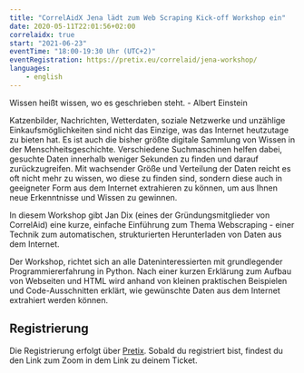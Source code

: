```yaml
---
title: "CorrelAidX Jena lädt zum Web Scraping Kick-off Workshop ein"
date: 2020-05-11T22:01:56+02:00
correlaidx: true
start: "2021-06-23"
eventTime: "18:00-19:30 Uhr (UTC+2)"
eventRegistration: https://pretix.eu/correlaid/jena-workshop/
languages: 
    - english
---
```


Wissen heißt wissen, wo es geschrieben steht. - Albert Einstein

Katzenbilder, Nachrichten, Wetterdaten, soziale Netzwerke und unzählige Einkaufsmöglichkeiten sind nicht das Einzige, was das Internet heutzutage zu bieten hat.
Es ist auch die bisher größte digitale Sammlung von Wissen in der Menschheitsgeschichte.
Verschiedene Suchmaschinen helfen dabei, gesuchte Daten innerhalb weniger Sekunden zu finden und darauf zurückzugreifen. Mit wachsender Größe und Verteilung der Daten reicht es oft nicht mehr zu wissen, wo diese zu finden sind, sondern diese auch in geeigneter Form aus dem Internet extrahieren zu können, um aus Ihnen neue Erkenntnisse und Wissen zu gewinnen.

In diesem Workshop gibt Jan Dix (eines der Gründungsmitglieder von CorrelAid) eine kurze,
einfache Einführung zum Thema Webscraping -
einer Technik zum automatischen, strukturierten Herunterladen von Daten aus dem Internet.

Der Workshop, richtet sich an alle Dateninteressierten mit grundlegender Programmiererfahrung in Python. Nach einer kurzen Erklärung zum Aufbau von Webseiten und HTML wird anhand von kleinen praktischen Beispielen und Code-Ausschnitten erklärt, wie gewünschte Daten aus dem Internet extrahiert werden können.


## Registrierung 
Die Registrierung erfolgt über [Pretix](https://pretix.eu/correlaid/jena-workshop/). Sobald du registriert bist, findest du den Link zum Zoom in dem Link zu deinem Ticket.